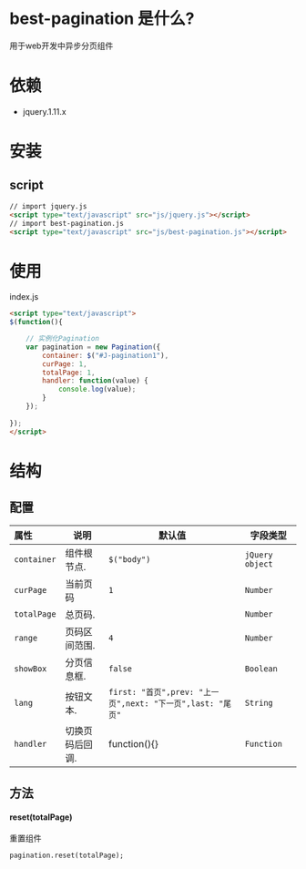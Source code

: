# best-pagination 是什么?
用于web开发中异步分页组件
# 依赖 
- jquery.1.11.x
# 安装
## script
```html
// import jquery.js
<script type="text/javascript" src="js/jquery.js"></script>
// import best-pagination.js
<script type="text/javascript" src="js/best-pagination.js"></script>
```
# 使用
index.js
```html
<script type="text/javascript">
$(function(){

  	// 实例化Pagination
	var pagination = new Pagination({
		container: $("#J-pagination1"),
		curPage: 1,
		totalPage: 1,
		handler: function(value) {
			console.log(value);
		}
	});
  
});
</script>
```
# 结构
## 配置
|属性|说明|默认值|字段类型|
|:---|---|---|---|
| `container`|组件根节点.|`$("body")`|`jQuery object`|
| `curPage`|当前页码|`1`|`Number`|
| `totalPage`|总页码.||`Number`|
| `range`|页码区间范围.|`4`|`Number`|
| `showBox`|分页信息框.|`false`|`Boolean`|
| `lang`|按钮文本.|`first: "首页",prev: "上一页",next: "下一页",last: "尾页"`|`String`|
| `handler`|切换页码后回调.|function(){}|`Function`|
## 方法
#### reset(totalPage)
重置组件
```html
pagination.reset(totalPage);
```